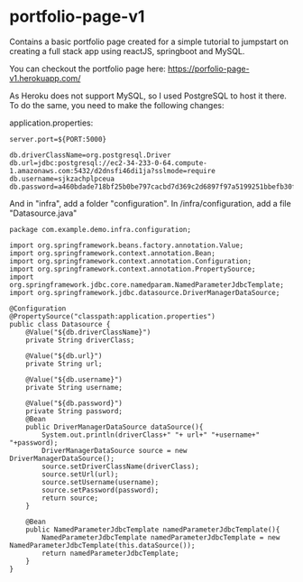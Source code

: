 # portfolio-page-v1

Contains a basic portfolio page created for a simple tutorial to jumpstart on creating a full stack app using reactJS, springboot and MySQL.

You can checkout the portfolio page here: https://porfolio-page-v1.herokuapp.com/

As Heroku does not support MySQL, so I used PostgreSQL to host it there. 
To do the same, you need to make the following changes:

application.properties:
```
server.port=${PORT:5000}

db.driverClassName=org.postgresql.Driver
db.url=jdbc:postgresql://ec2-34-233-0-64.compute-1.amazonaws.com:5432/d2dnsfi46di1ja?sslmode=require
db.username=sjkzachplpceua
db.password=a460bdade718bf25b0be797cacbd7d369c2d6897f97a5199251bbefb30f52e56
```

And in "infra", add a folder "configuration".
In /infra/configuration, add a file "Datasource.java"

```
package com.example.demo.infra.configuration;

import org.springframework.beans.factory.annotation.Value;
import org.springframework.context.annotation.Bean;
import org.springframework.context.annotation.Configuration;
import org.springframework.context.annotation.PropertySource;
import org.springframework.jdbc.core.namedparam.NamedParameterJdbcTemplate;
import org.springframework.jdbc.datasource.DriverManagerDataSource;

@Configuration
@PropertySource("classpath:application.properties")
public class Datasource {
    @Value("${db.driverClassName}")
    private String driverClass;

    @Value("${db.url}")
    private String url;

    @Value("${db.username}")
    private String username;

    @Value("${db.password}")
    private String password;
    @Bean
    public DriverManagerDataSource dataSource(){
        System.out.println(driverClass+" "+ url+" "+username+" "+password);
        DriverManagerDataSource source = new DriverManagerDataSource();
        source.setDriverClassName(driverClass);
        source.setUrl(url);
        source.setUsername(username);
        source.setPassword(password);
        return source;
    }

    @Bean
    public NamedParameterJdbcTemplate namedParameterJdbcTemplate(){
        NamedParameterJdbcTemplate namedParameterJdbcTemplate = new NamedParameterJdbcTemplate(this.dataSource());
        return namedParameterJdbcTemplate;
    }
}

```

